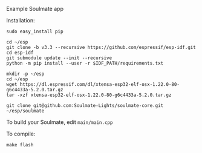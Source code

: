 Example Soulmate app

Installation:
```
sudo easy_install pip

cd ~/esp
git clone -b v3.3 --recursive https://github.com/espressif/esp-idf.git
cd esp-idf
git submodule update --init --recursive
python -m pip install --user -r $IDF_PATH/requirements.txt

mkdir -p ~/esp
cd ~/esp
wget https://dl.espressif.com/dl/xtensa-esp32-elf-osx-1.22.0-80-g6c4433a-5.2.0.tar.gz
tar -xzf xtensa-esp32-elf-osx-1.22.0-80-g6c4433a-5.2.0.tar.gz

git clone git@github.com:Soulmate-Lights/soulmate-core.git ~/esp/soulmate
```

To build your Soulmate, edit `main/main.cpp`

To compile:
```
make flash
```
